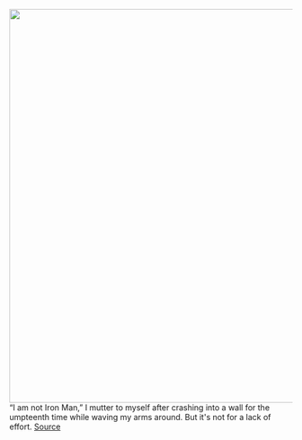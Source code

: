 <img src='https://cdn.vox-cdn.com/thumbor/bk4qXHzYburDXEF2wYgGy5WG93s=/0x0:1920x1080/1200x800/filters:focal(807x387:1113x693)/cdn.vox-cdn.com/uploads/chorus_image/image/67009793/Suit_Station.0.png' width='700px' /><br/>
“I am not Iron Man,” I mutter to myself after crashing into a wall for the umpteenth time while waving my arms around. But it's not for a lack of effort.
<a href='https://www.theverge.com/21311143/iron-man-vr-review-tony-stark-virtual-reality-playstation-marvel-flight-psvr'> Source <a/>
